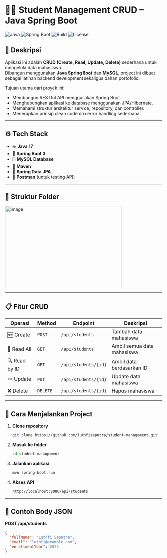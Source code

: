 # 🧑‍🎓 Student Management CRUD – Java Spring Boot

![Java](https://img.shields.io/badge/Java-25-blue)
![Spring Boot](https://img.shields.io/badge/Spring%20Boot-3.x-brightgreen)
![Build](https://img.shields.io/badge/Status-Active-success)
![License](https://img.shields.io/badge/License-MIT-lightgrey)

## 📘 Deskripsi
Aplikasi ini adalah **CRUD (Create, Read, Update, Delete)** sederhana untuk mengelola data mahasiswa.  
Dibangun menggunakan **Java Spring Boot** dan **MySQL**, project ini dibuat sebagai latihan backend development sekaligus bahan portofolio.

Tujuan utama dari proyek ini:
- Membangun RESTful API menggunakan Spring Boot.
- Menghubungkan aplikasi ke database menggunakan JPA/Hibernate.
- Memahami struktur arsitektur service, repository, dan controller.
- Menerapkan prinsip clean code dan error handling sederhana.

---

## ⚙️ Tech Stack
- ☕ **Java 17**
- 🌱 **Spring Boot 3**
- 🗄️ **MySQL Database**
- 🧩 **Maven**
- 🧠 **Spring Data JPA**
- 🧪 **Postman** (untuk testing API)

---

## 📂 Struktur Folder
<img width="374" height="263" alt="image" src="https://github.com/user-attachments/assets/4c3d40ee-0105-4c40-acd9-ebcf859d5389" />


---

## 📋 Fitur CRUD
| Operasi | Method | Endpoint | Deskripsi |
|----------|---------|-----------|------------|
| 🆕 Create | `POST` | `/api/students` | Tambah data mahasiswa |
| 📖 Read All | `GET` | `/api/students` | Ambil semua data mahasiswa |
| 🔍 Read by ID | `GET` | `/api/students/{id}` | Ambil data berdasarkan ID |
| ✏️ Update | `PUT` | `/api/students/{id}` | Update data mahasiswa |
| ❌ Delete | `DELETE` | `/api/students/{id}` | Hapus mahasiswa |

---

## 🚀 Cara Menjalankan Project
1. **Clone repository**
   ```bash
   git clone https://github.com/luthfisaputra/student-management.git
2. **Masuk ke folder**
   ```bash
   cd student-management
3. **Jalankan aplikasi**
   ```bash
   mvn spring-boot:run
4. **Akses API**
   ```bash
   http://localhost:8080/api/students

---

## 🧠 Contoh Body JSON
**POST /api/students**
```json
{
  "fullName": "Luthfi Saputra",
  "email": "luthfi@example.com",
  "enrollmentYear": 2023
}
